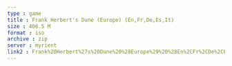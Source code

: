 ```yaml
---
type : game
title : Frank Herbert's Dune (Europe) (En,Fr,De,Es,It)
size : 406.5 M
format : iso
archive : zip
server : myrient
link2 : Frank%20Herbert%27s%20Dune%20%28Europe%29%20%28En%2CFr%2CDe%2CEs%2CIt%29
---
```

